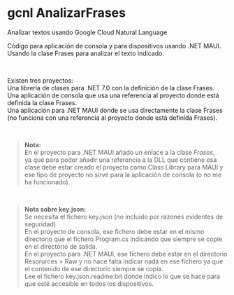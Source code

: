 # gcnl AnalizarFrases

Analizar textos usando Google Cloud Natural Language

Código para aplicación de consola y para dispositivos usando .NET MAUI. <br>
Usando la clase Frases para analizar el texto indicado.<br>

<br>

Existen tres proyectos:<br>
Una librería de clases para .NET 7.0 con la definición de la clase Frases.<br>
Una aplicación de consola que usa una referencia al proyecto donde está definida la clase Frases.<br>
Una aplicación para .NET MAUI donde se usa directamente la clase Frases (no funciona con una referencia al proyecto donde está definida Frases).

<br>

> **Nota:** <br>
> En el proyecto para .NET MAUI añado un enlace a la clase _Frases_,<br>
> ya que para poder añadir una referencia a la DLL que contiene esa clase debe estar creado el proyecto como Class Library para MAUI
> y ese tipo de proyecto no sirve para la aplicación de consola (o no me ha funcionado).

<br>

> **Nota sobre key.json:** <br>
> Se necesita el fichero key.json (no incluido por razones evidentes de seguridad)<br>
> En el proyecto de consola, ese fichero debe estar en el mismo directorio que el fichero Program.cs indicando que siempre se copie en el directorio de salida.<br>
> En el proyecto para .NET MAUI, ese fichero debe estar en el directorio Resorurces > Raw y no hace falta indicar nada en ese fichero ya que el contenido de ese directorio siempre se copia.<br>
> Lee el fichero key.json.readme.txt donde indico lo que se hace para que esté accesible en todos los dispositivos.
